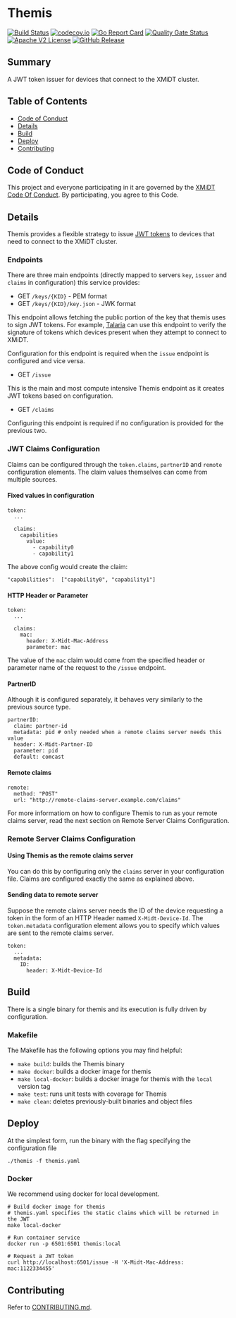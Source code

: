# Themis

[![Build Status](https://github.com/xmidt-org/themis/actions/workflows/ci.yml/badge.svg)](https://github.com/xmidt-org/themis/actions/workflows/ci.yml)
[![codecov.io](http://codecov.io/github/xmidt-org/themis/coverage.svg?branch=main)](http://codecov.io/github/xmidt-org/themis?branch=main)
[![Go Report Card](https://goreportcard.com/badge/github.com/xmidt-org/themis)](https://goreportcard.com/report/github.com/xmidt-org/themis)
[![Quality Gate Status](https://sonarcloud.io/api/project_badges/measure?project=xmidt-org_themis&metric=alert_status)](https://sonarcloud.io/dashboard?id=xmidt-org_themis)
[![Apache V2 License](http://img.shields.io/badge/license-Apache%20V2-blue.svg)](https://github.com/xmidt-org/themis/blob/main/LICENSE)
[![GitHub Release](https://img.shields.io/github/release/xmidt-org/themis.svg)](CHANGELOG.md)

## Summary

A JWT token issuer for devices that connect to the XMiDT cluster.

## Table of Contents

- [Code of Conduct](#code-of-conduct)
- [Details](#details)
- [Build](#build)
- [Deploy](#deploy)
- [Contributing](#contributing)

## Code of Conduct

This project and everyone participating in it are governed by the [XMiDT Code Of Conduct](https://xmidt.io/code_of_conduct/). 
By participating, you agree to this Code.

## Details
Themis provides a flexible strategy to issue [JWT tokens](https://jwt.io/) to devices that need to connect to the XMiDT cluster. 

### Endpoints
There are three main endpoints (directly mapped to servers `key`, `issuer` and `claims` in configuration) this service provides:

- GET `/keys/{KID}`           - PEM format
- GET `/keys/{KID}/key.json`  - JWK format

This endpoint allows fetching the public portion of the key that themis uses to sign JWT tokens. For example, [Talaria](https://github.com/xmidt-org/talaria) can use this endpoint to verify the signature of tokens which devices present when they attempt to connect to XMiDT.

Configuration for this endpoint is required when the `issue` endpoint is configured and vice versa.

- GET `/issue`

This is the main and most compute intensive Themis endpoint as it creates JWT tokens based on configuration. 

- GET `/claims`

Configuring this endpoint is required if no configuration is provided for the previous two.


### JWT Claims Configuration
Claims can be configured through the `token.claims`, `partnerID` and `remote` configuration elements. The claim values themselves can come from multiple sources.

#### Fixed values in configuration
```
token:
  ...

  claims:
    capabilities
      value:
        - capability0
        - capability1

```
The above config would create the claim: 
``` 
"capabilities":  ["capability0", "capability1"]
```
#### HTTP Header or Parameter 
```
token:  
  ...

  claims:
    mac:
      header: X-Midt-Mac-Address
      parameter: mac
```
The value of the `mac` claim would come from the specified header or parameter name of the request to the `/issue` endpoint.

#### PartnerID
Although it is configured separately, it behaves very similarly to the previous source type.

```
partnerID:
  claim: partner-id
  metadata: pid # only needed when a remote claims server needs this value
  header: X-Midt-Partner-ID
  parameter: pid
  default: comcast
```

#### Remote claims

```
remote:
  method: "POST"
  url: "http://remote-claims-server.example.com/claims"
```
For more informatiom on how to configure Themis to run as your remote claims server, read the next section on Remote Server Claims Configuration.


### Remote Server Claims Configuration

#### Using Themis as the remote claims server
You can do this by configuring only the `claims` server in your configuration file. 
Claims are configured exactly the same as explained above.

#### Sending data to remote server
Suppose the remote claims server needs the ID of the device requesting a token in the form of an HTTP Header named `X-Midt-Device-Id`. The `token.metadata` configuration element allows you to specify which values are sent to the remote claims server.

```
token:
  ...
  metadata:
    ID:
      header: X-Midt-Device-Id
```

## Build
There is a single binary for themis and its execution is fully driven by configuration.

### Makefile

The Makefile has the following options you may find helpful:
* `make build`: builds the Themis binary
* `make docker`: builds a docker image for themis
* `make local-docker`: builds a docker image for themis with the `local` version tag
* `make test`: runs unit tests with coverage for Themis 
* `make clean`: deletes previously-built binaries and object files

## Deploy
At the simplest form, run the binary with the flag specifying the configuration file
```
./themis -f themis.yaml
``` 

### Docker
We recommend using docker for local development.

```
# Build docker image for themis
# themis.yaml specifies the static claims which will be returned in the JWT
make local-docker

# Run container service
docker run -p 6501:6501 themis:local

# Request a JWT token
curl http://localhost:6501/issue -H 'X-Midt-Mac-Address: mac:1122334455'
```


## Contributing

Refer to [CONTRIBUTING.md](CONTRIBUTING.md).
